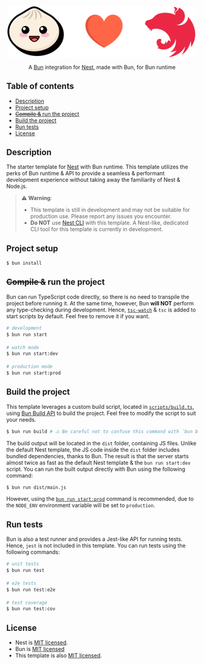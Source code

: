 <p align="center">
  <img src="./assets/bunest-icon.svg" width="500" alt="Nest Logo" />
</p>

  <p align="center">A <a href="https://bun.sh/">Bun</a> integration for <a href="https://nestjs.com/">Nest</a>, made with Bun, for Bun runtime</p>

## Table of contents

- [Description](#description)
- [Project setup](#project-setup)
- [~~Compile &~~ run the project](#compile--run-the-project)
- [Build the project](#build-the-project)
- [Run tests](#run-tests)
- [License](#license)

## Description

The starter template for <a href="https://bun.sh/">Nest</a> with Bun runtime. This template utilizes the perks of Bun runtime & API to provide a seamless & performant development experience without taking away the familiarity of Nest & Node.js.

> ⚠️ **Warning**:
>
> - This template is still in development and may not be suitable for production use. Please report any issues you encounter.
> - **Do NOT** use [Nest CLI](https://www.npmjs.com/package/@nestjs/cli) with this template. A Nest-like, dedicated CLI tool for this template is currently in development.

## Project setup

```bash
$ bun install
```

## ~~Compile &~~ run the project

Bun can run TypeScript code directly, so there is no need to transpile the project before running it. At the same time, however, Bun **will NOT** perform any type-checking during development. Hence, [`tsc-watch`](https://www.npmjs.com/package/tsc-watch) & `tsc` is added to start scripts by default. Feel free to remove it if you want.

```bash
# development
$ bun run start

# watch mode
$ bun run start:dev

# production mode
$ bun run start:prod
```

## Build the project

This template leverages a custom build script, located in [`scripts/build.ts`](./scripts/build.ts), using [Bun Build API](https://bun.sh/docs/bundler) to build the project. Feel free to modify the script to suit your needs.

```bash
$ bun run build # ⚠️ Be careful not to confuse this command with `bun build`.
```

The build output will be located in the `dist` folder, containing JS files. Unlike the default Nest template, the JS code inside the `dist` folder includes bundled dependencies, thanks to Bun. The result is that the server starts almost twice as fast as the default Nest template & the `bun run start:dev` script. You can run the built output directly with Bun using the following command:

```bash
$ bun run dist/main.js
```

However, using the [`bun run start:prod`](./package.json) command is recommended, due to the `NODE_ENV` environment variable will be set to `production`.

## Run tests

Bun is also a test runner and provides a Jest-like API for running tests. Hence, `jest` is not included in this template. You can run tests using the following commands:

```bash
# unit tests
$ bun run test

# e2e tests
$ bun run test:e2e

# test coverage
$ bun run test:cov
```

## License

- Nest is [MIT licensed](https://github.com/nestjs/nest/blob/master/LICENSE).
- Bun is [MIT licensed](https://github.com/oven-sh/bun/blob/main/LICENSE.md)
- This template is also [MIT licensed](./LICENSE).
